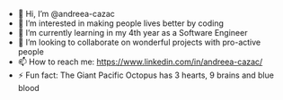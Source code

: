 - 👋 Hi, I’m @andreea-cazac
- 👀 I’m interested in making people lives better by coding
- 🌱 I’m currently learning in my 4th year as a Software Engineer
- 💞️ I’m looking to collaborate on wonderful projects with pro-active people
- 📫 How to reach me: https://www.linkedin.com/in/andreea-cazac/
- ⚡ Fun fact: The Giant Pacific Octopus has 3 hearts, 9 brains and blue blood

<!---
andreea-cazac/andreea-cazac is a ✨ special ✨ repository because its `README.md` (this file) appears on your GitHub profile.
You can click the Preview link to take a look at your changes.
--->
